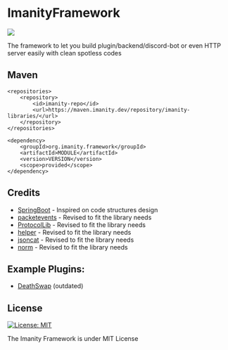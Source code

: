 # ImanityFramework

![](https://img.shields.io/nexus/imanity-libraries/org.imanity.framework/parent?label=ImanityFramework&server=https%3A%2F%2Fmaven.imanity.dev&style=flat-square)

The framework to let you build plugin/backend/discord-bot or even HTTP server easily with clean spotless codes

## Maven
```
<repositories>
    <repository>
        <id>imanity-repo</id>
        <url>https://maven.imanity.dev/repository/imanity-libraries/</url>
    </repository>
</repositories>

<dependency>
    <groupId>org.imanity.framework</groupId>
    <artifactId>MODULE</artifactId>
    <version>VERSION</version>
    <scope>provided</scope>
</dependency>
```

## Credits
* [SpringBoot](https://spring.io) - Inspired on code structures design
* [packetevents](https://github.com/retrooper/packetevents) - Revised to fit the library needs
* [ProtocolLib](https://github.com/dmulloy2/ProtocolLib) - Revised to fit the library needs
* [helper](https://github.com/lucko/helper) - Revised to fit the library needs
* [jsoncat](https://github.com/Snailclimb/jsoncat) - Revised to fit the library needs
* [norm](https://github.com/dieselpoint/norm) - Revised to fit the library needs

## Example Plugins:
- [DeathSwap](https://github.com/LeeGodSRC/deathswap) (outdated)

## License
[![License: MIT](https://img.shields.io/badge/License-MIT-yellow.svg)](https://opensource.org/licenses/MIT)

The Imanity Framework is under MIT License
